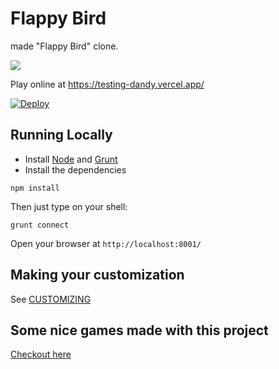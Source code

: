 Flappy Bird
===========

 made "Flappy Bird" clone.

![](http://i.imgur.com/Slbvt65.png)

Play online at https://testing-dandy.vercel.app/

[![Deploy](https://www.herokucdn.com/deploy/button.png)](https://heroku.com/deploy?template=https://github.com/kdandy/flappybird/tree/gh-pages)

## Running Locally

- Install [Node](http://nodejs.org/download/) and [Grunt](http://gruntjs.com/)
- Install the dependencies

```
npm install
```

Then just type on your shell:

```
grunt connect
```

Open your browser at `http://localhost:8001/`

## Making your customization

See [CUSTOMIZING](https://github.com/kdandy/flappybird/blob/master/CUSTOMIZING.md)

## Some nice games made with this project

[Checkout here](https://github.com/kdandy/flappybird/wiki/Games-using-clumsy-bird-code)
